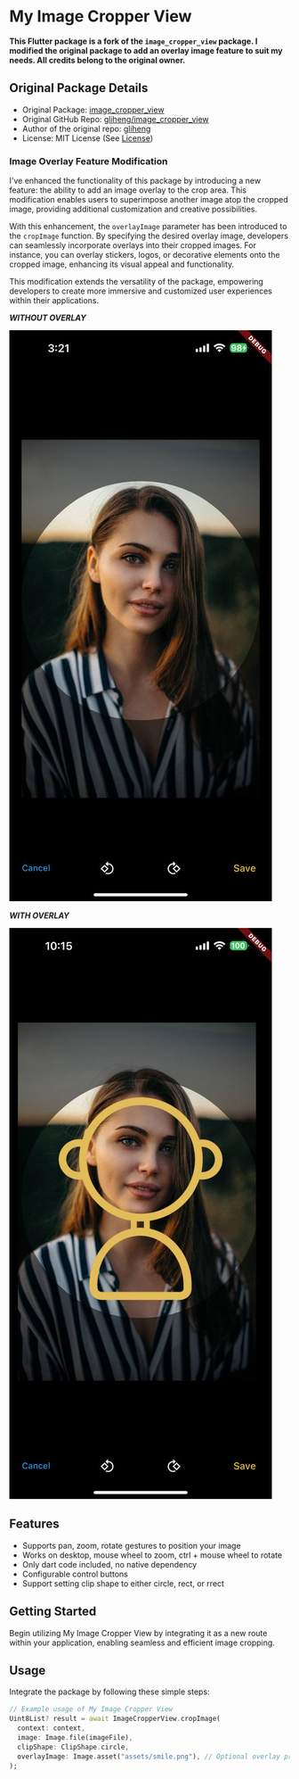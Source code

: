 # My Image Cropper View

**This Flutter package is a fork of the `image_cropper_view` package. I modified the original package to add an overlay image feature to suit my needs. All credits belong to the original owner.**

## Original Package Details

- Original Package: [image_cropper_view](https://pub.dev/packages/image_cropper_view)
- Original GitHub Repo: [gliheng/image_cropper_view](https://github.com/gliheng/image_cropper_view)
- Author of the original repo: [gliheng](https://github.com/gliheng)
- License: MIT License (See [License](#license))

### Image Overlay Feature Modification

I've enhanced the functionality of this package by introducing a new feature: the ability to add an image overlay to the crop area. This modification enables users to superimpose another image atop the cropped image, providing additional customization and creative possibilities.

With this enhancement, the `overlayImage` parameter has been introduced to the `cropImage` function. By specifying the desired overlay image, developers can seamlessly incorporate overlays into their cropped images. For instance, you can overlay stickers, logos, or decorative elements onto the cropped image, enhancing its visual appeal and functionality.

This modification extends the versatility of the package, empowering developers to create more immersive and customized user experiences within their applications.

**_WITHOUT OVERLAY_**

![My Image](assets/screenshot2.jpeg)

**_WITH OVERLAY_**

![My Image](assets/screenshot.jpeg)

## Features

- Supports pan, zoom, rotate gestures to position your image
- Works on desktop, mouse wheel to zoom, ctrl + mouse wheel to rotate
- Only dart code included, no native dependency
- Configurable control buttons
- Support setting clip shape to either circle, rect, or rrect

## Getting Started

Begin utilizing My Image Cropper View by integrating it as a new route within your application, enabling seamless and efficient image cropping.

## Usage

Integrate the package by following these simple steps:

```dart
// Example usage of My Image Cropper View
Uint8List? result = await ImageCropperView.cropImage(
  context: context,
  image: Image.file(imageFile),
  clipShape: ClipShape.circle,
  overlayImage: Image.asset("assets/smile.png"), // Optional overlay property
);
```
